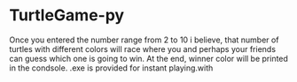 # TurtleGame-py
Once you entered the number range from 2 to 10 i believe, that number of turtles with different colors will race where you and perhaps your friends can guess which one is going to win. At the end, winner color will be printed in the condsole. .exe is provided for instant playing.with
